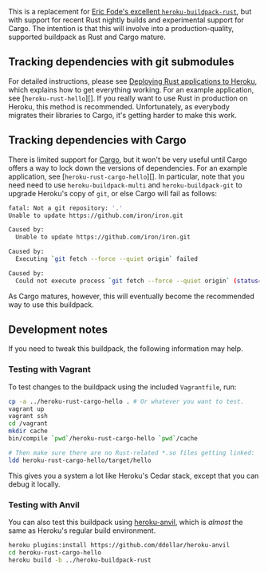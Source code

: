 This is a replacement for
[Eric Fode's excellent `heroku-buildpack-rust`][fode], but with support for
recent Rust nightly builds and experimental support for Cargo.  The
intention is that this will involve into a production-quality, supported
buildpack as Rust and Cargo mature.

## Tracking dependencies with git submodules

For detailed instructions, please see
[Deploying Rust applications to Heroku][instructions], which explains how
to get everything working. For an example application, see
[`heroku-rust-hello`][].  If you really want to use Rust in production on
Heroku, this method is recommended.  Unfortunately, as everybody migrates
their libraries to Cargo, it's getting harder to make this work.

## Tracking dependencies with Cargo

There is limited support for [Cargo][cargo], but it won't be very useful
until Cargo offers a way to lock down the versions of dependencies.  For an
example application, see [`heroku-rust-cargo-hello`][].  In particular,
note that you need need to use `heroku-buildpack-multi` and
`heroku-buildpack-git` to upgrade Heroku's copy of `git`, or else Cargo
will fail as follows:

``` sh
fatal: Not a git repository: '.'
Unable to update https://github.com/iron/iron.git

Caused by:
  Unable to update https://github.com/iron/iron.git

Caused by:
  Executing `git fetch --force --quiet origin` failed

Caused by:
  Could not execute process `git fetch --force --quiet origin` (status=128)
```

As Cargo matures, however, this will eventually become the recommended way
to use this buildpack.

## Development notes

If you need to tweak this buildpack, the following information may help.

### Testing with Vagrant

To test changes to the buildpack using the included `Vagrantfile`, run:

``` sh
cp -a ../heroku-rust-cargo-hello . # Or whatever you want to test.
vagrant up
vagrant ssh
cd /vagrant
mkdir cache
bin/compile `pwd`/heroku-rust-cargo-hello `pwd`/cache

# Then make sure there are no Rust-related *.so files getting linked:
ldd heroku-rust-cargo-hello/target/hello
```

This gives you a system a lot like Heroku's Cedar stack, except that you
can debug it locally.

### Testing with Anvil

You can also test this buildpack using [heroku-anvil][], which is _almost_
the same as Heroku's regular build environment.

``` sh
heroku plugins:install https://github.com/ddollar/heroku-anvil
cd heroku-rust-cargo-hello
heroku build -b ../heroku-buildpack-rust
```

[fode]: https://github.com/ericfode/heroku-buildpack-rust
[instructions]: http://www.randomhacks.net/2014/05/30/rust-heroku-rustful/
[cargo]: http://crates.io/
[heroku-rust-hello]: https://github.com/emk/heroku-rust-hello
[heroku-rust-cargo-hello]: https://github.com/emk/heroku-rust-hello
[heroku-anvil]: https://github.com/ddollar/heroku-anvil
